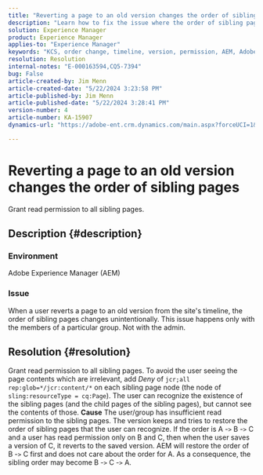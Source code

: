 ```yaml
---
title: "Reverting a page to an old version changes the order of sibling pages"
description: "Learn how to fix the issue where the order of sibling pages changes unintentionally when a user reverts a page to an old version from the site's timeline."
solution: Experience Manager
product: Experience Manager
applies-to: "Experience Manager"
keywords: "KCS, order change, timeline, version, permission, AEM, Adobe Experience Manager, sibling page, revert, Troubleshooting"
resolution: Resolution
internal-notes: "E-000163594,CQ5-7394"
bug: False
article-created-by: Jim Menn
article-created-date: "5/22/2024 3:23:58 PM"
article-published-by: Jim Menn
article-published-date: "5/22/2024 3:28:41 PM"
version-number: 4
article-number: KA-15907
dynamics-url: "https://adobe-ent.crm.dynamics.com/main.aspx?forceUCI=1&pagetype=entityrecord&etn=knowledgearticle&id=ad7ff04c-4f18-ef11-9f8a-6045bd006268"

---
```

# Reverting a page to an old version changes the order of sibling pages


Grant read permission to all sibling pages.

## Description {#description}


### <b>Environment</b>

Adobe Experience Manager (AEM)



### <b>Issue</b>

When a user reverts a page to an old version from the site's timeline, the order of sibling pages changes unintentionally. This issue happens only with the members of a particular group. Not with the admin.


## Resolution {#resolution}


Grant read permission to all sibling pages. To avoid the user seeing the page contents which are irrelevant, add *Deny* of `jcr;all rep:glob=*/jcr:content/*` on each
sibling page node (the node of `sling:resourceType = cq:Page`). The user can recognize the existence of the sibling pages (and the child pages of the sibling pages), but cannot see the contents of those.
<b>Cause</b>
The user/group has insufficient read permission to the sibling pages. The version keeps and tries to restore the order of sibling pages that the user can recognize. If the order is A -`>`  B -`>`  C and a user has read permission only on B and C, then when the user saves a version of C, it reverts to the saved version. AEM will restore the order of B -`>`  C first and does not care about the order for A. As a consequence, the sibling order may become B -`>`  C -`>`  A.
